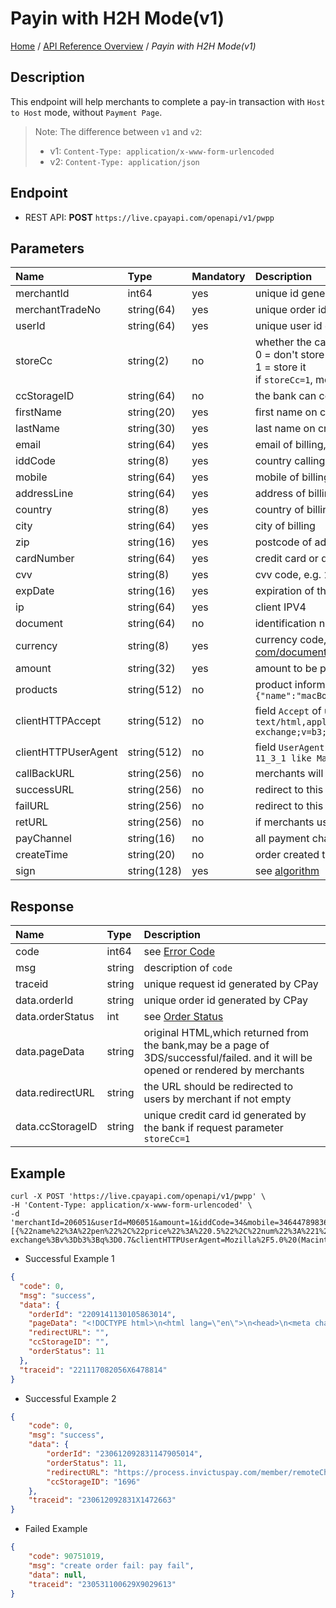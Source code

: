 # Payin with H2H Mode(v1)

[Home](https://github.com/cpayapi-com/document/blob/main/README.md) /
[API Reference Overview](https://github.com/cpayapi-com/document/blob/main/api-reference/overview.md) / 
_Payin with H2H Mode(v1)_

## Description
This endpoint will help merchants to complete a pay-in transaction with `Host to Host` mode, without `Payment Page`.

> Note: The difference between `v1` and `v2`:
> - v1: `Content-Type: application/x-www-form-urlencoded`
> - v2: `Content-Type: application/json`

## Endpoint
- REST API: **POST** `https://live.cpayapi.com/openapi/v1/pwpp`

## Parameters

| Name | Type | Mandatory | Description |
| :---- | :---- | :---- | :---- |
| merchantId | int64 | yes | unique id generated by CPay for merchant |
| merchantTradeNo | string(64) | yes | unique order id generated by merchant |
| userId | string(64) | yes | unique user id generated by merchant |
| storeCc | string(2) | no | whether the card will be stored in the bank:<br>0 = don't store it (default)<br>1 = store it <br> if `storeCc=1`, merchants will get parameter `ccStorageID` in response, and should store it  |
| ccStorageID | string(64) | no | the bank can complete a payment with this parameter instead of card information |
| firstName | string(20) | yes | first name on credit card   |
| lastName | string(30) | yes | last name on credit card   |
| email | string(64) | yes | email of billing, e.g. `hell@gamil.com` |
| iddCode | string(8) | yes | country calling code of billing, e.g. `852`(Hong Kong), see details [here](https://en.wikipedia.org/wiki/List_of_country_calling_codes) |
| mobile | string(64) | yes | mobile of billing, e.g. `712345678`, don't add the iddCode as a prefix |
| addressLine | string(64) | yes | address of billing |
| country | string(8) | yes | country of billing |
| city | string(64) | yes | city of billing |
| zip | string(16) | yes | postcode of address |
| cardNumber | string(64) | yes | credit card or debit card number |
| cvv | string(8) | yes | cvv code, e.g. `135` |
| expDate | string(16) | yes | expiration of the card, month/year, e.g. `12/27` means the card will be expired at Dec. 2027|
| ip | string(64) | yes | client IPV4 |
| document | string(64) | no | identification number of users |
| currency | string(8) | yes | currency code, e.g. `USD`, `EUR` and `BRL`. (all supported currencies](https://github.com/cpayapi-com/document/blob/main/country-region-currency.md#list-of-currency) |
| amount | string(32) | yes | amount to be paid, the precision is 2 decimal places, higher precision will be rounded, e.g. `19.011` -> `19.01`, `1.528` -> `1.53` |
| products | string(512) | no | product information, a JSON string, e.g. `[{"name":"iphone 11","price":"5300.00","num":"2","currency":"CNY"},{"name":"macBook","price":"1234.00","num":"1","currency":"USD"}]` |
| clientHTTPAccept | string(512) | no | field `Accept` of user's browser, it's mandatory if merchants use `payChannel2`, e.g. `text/html,application/xhtml+xml,application/xml;q=0.9,image/avif,image/webp,image/apng,*/*;q=0.8,application/signed-exchange;v=b3;q=0.7` |
| clientHTTPUserAgent | string(512) | no | field `UserAgent` of user's browser, it's mandatory if merchants use `payChannel2`, e.g. `Mozilla/5.0 (iPhone; CPU iPhone OS 11_3_1 like Mac OS X) AppleWebKit/603.1.30 (KHTML, like Gecko) Version/10.0 Mobile/14E304 Safari/602.1` |
| callBackURL | string(256) | no | merchants will received notifications by this URL when payment `COMPLETED` or `CLOSED` |
| successURL | string(256) | no | redirect to this URL when payment `COMPLETED`  |
| failURL | string(256) | no | redirect to this URL when payment `CLOSED` |
| retURL | string(256) | no | if merchants use `payChannel2`, after finishing the 3DS processing, the bank will redirect users to this URL |
| payChannel | string(16) | no | all payment channels see [here](https://github.com/cpayapi-com/document/blob/main/country-region-currency.md#list-of-payment-channel) |
| createTime | string(20) | no | order created time (ms) in merchant side |
| sign | string(128) | yes | see [algorithm](https://github.com/cpayapi-com/document/blob/main/api-reference/signature.md) |


## Response

| Name | Type | Description |
| :---- | :---- | :---- |
| code | int64 | see [Error Code](https://github.com/cpayapi-com/document/blob/main/api-reference/error-code.md) |
| msg | string | description of `code` |
| traceid | string | unique request id generated by CPay |
| data.orderId | string | unique order id generated by CPay |
| data.orderStatus | int | see [Order Status](https://github.com/cpayapi-com/document/blob/main/api-reference/order-status.md) |
| data.pageData | string | original HTML,which returned from the bank,may be a page of 3DS/successful/failed. and it will be opened or rendered by merchants |
| data.redirectURL | string | the URL should be redirected to users by merchant if not empty |
| data.ccStorageID | string | unique credit card id generated by the bank if request parameter `storeCc=1` |

## Example

```shell
curl -X POST 'https://live.cpayapi.com/openapi/v1/pwpp' \
-H 'Content-Type: application/x-www-form-urlencoded' \
-d 'merchantId=206051&userId=M06051&amount=1&iddCode=34&mobile=34644789836&city=Sant%20Cugat&zip=08173&country=ES&cardNumber=5354632547818410&cvv=364&ip=123.123.121.62&currency=USD&firstName=erik&lastName=lara&email=erikaaronlara%40gmail.com&addressLine=ocea%20atlantic%2052&expDate=06%2F24&callBackURL=https%3A%2F%2Flive.cpayapi.com%2Fopenapi%2Fv1%2Fcallback%2Finvictus&successURL=https%3A%2F%2Fcashier.cpayapi.com%2Fsucced&failURL=https%3A%2F%2Fcashier.cpayapi.com%2Flose&merchantTradeNo=NO202305310016&products=[{%22name%22%3A%22pen%22%2C%22price%22%3A%220.5%22%2C%22num%22%3A%221%22%2C%22currency%22%3A%22USD%22}]&payChannel=payChannel1&createTime=1664353148000&clientHTTPAccept=text%2Fhtml%2Capplication%2Fxhtml%2Bxml%2Capplication%2Fxml%3Bq%3D0.9%2Cimage%2Favif%2Cimage%2Fwebp%2Cimage%2Fapng%2C*%2F*%3Bq%3D0.8%2Capplication%2Fsigned-exchange%3Bv%3Db3%3Bq%3D0.7&clientHTTPUserAgent=Mozilla%2F5.0%20(Macintosh%3B%20Intel%20Mac%20OS%20X%2010_15_7)%20AppleWebKit%2F537.36%20(KHTML%2C%20like%20Gecko)%20Chrome%2F112.0.0.0%20Safari%2F537.36&storeCc=1&sign=9c5c4b130b35349a7804ac4ab1a5081933c67ab700ff84176c6d323c9fe548ca&retURL=https%3A%2F%2Fcashier.cpayapi.com%2Fsucced'
```

- Successful Example 1
```json
{
  "code": 0,
  "msg": "success",
  "data": {
    "orderId": "2209141130105863014",
    "pageData": "<!DOCTYPE html>\n<html lang=\"en\">\n<head>\n<meta charset=\"UTF-8\">\n<title>Link4Pay 3Dsecure</title>\n<style>\n body {\n margin: 0;\n }\n iframe.ifrale3ds {\n display: block;\n border: none;\n height: 100vh;\n width: 100vw;\n overflow:hidden;\n }\n    </style>\n</head>\n<body>\n<input type=\"hidden\" name=\"carddatajobID\" id=\"carddatajobID\" value=\"3c72fa0a-76ad-41c0-8aa7-c2d9843a6ec5\" />\n<iframe class=\"ifrale3ds\" title=\"Iframe 3DS\" name=\"challengeIframe\" id=\"challengeIframe\" sandbox=\"allow-same-origin allow-top-navigation allow-forms allow-scripts\"></iframe>\n<form id=\"challengeForm\" method=\"post\" target=\"challengeIframe\" action=\"https://bpcepaymentservices-3ds-vdm.wlp-acs.com/acs-challenge-browser-service/challenge/challengeRequest/browserBase/d3f1e50a-85ff-4982-8afe-d448",
    "redirectURL": "",
    "ccStorageID": "",
    "orderStatus": 11
  },
  "traceid": "221117082056X6478814"
}
```

- Successful Example 2
```json
{
    "code": 0,
    "msg": "success",
    "data": {
        "orderId": "230612092831147905014",
        "orderStatus": 11,
        "redirectURL": "https://process.invictuspay.com/member/remoteCharge_Back.asp?TransID=100001&CompanyNum=202300000",
        "ccStorageID": "1696"
    },
    "traceid": "230612092831X1472663"
}
```

- Failed Example
```json
{
    "code": 90751019,
    "msg": "create order fail: pay fail",
    "data": null,
    "traceid": "230531100629X9029613"
}
```
